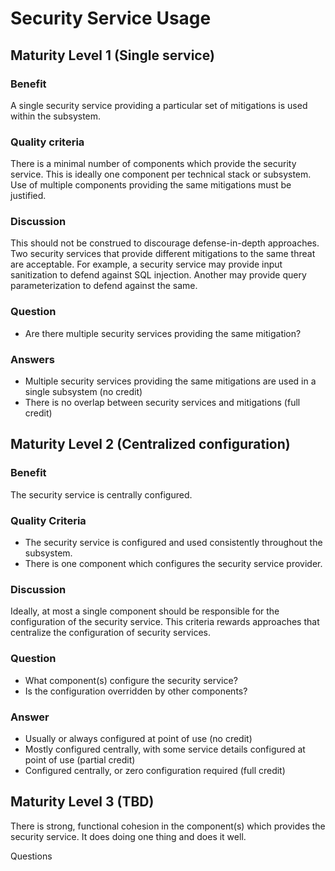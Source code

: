 # Security Service Usage

## Maturity Level 1 (Single service)

### Benefit

A single security service providing a particular set of mitigations is used within the subsystem.

### Quality criteria

There is a minimal number of components which provide the security service. This is ideally one component per technical stack or subsystem. Use of multiple components providing the same mitigations must be justified.

### Discussion

This should not be construed to discourage defense-in-depth approaches. Two security services that provide different mitigations to the same threat are acceptable. For example, a security service may provide input sanitization to defend against SQL injection. Another may provide query parameterization to defend against the same.

### Question

- Are there multiple security services providing the same mitigation?

### Answers

- Multiple security services providing the same mitigations are used in a single subsystem (no credit)
- There is no overlap between security services and mitigations (full credit)

## Maturity Level 2 (Centralized configuration)

### Benefit

The security service is centrally configured.

### Quality Criteria

- The security service is configured and used consistently throughout the subsystem.
- There is one component which configures the security service provider.

### Discussion

Ideally, at most a single component should be responsible for the configuration of the security service. This criteria rewards approaches that centralize the configuration of security services.

### Question

- What component(s) configure the security service?
- Is the configuration overridden by other components?

### Answer

- Usually or always configured at point of use (no credit)
- Mostly configured centrally, with some service details configured at point of use (partial credit)
- Configured centrally, or zero configuration required (full credit)

## Maturity Level 3 (TBD)

There is strong, functional cohesion in the component(s) which provides the security service. It does doing one thing and does it well.

Questions